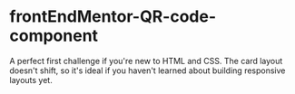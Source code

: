 # frontEndMentor-QR-code-component
A perfect first challenge if you're new to HTML and CSS. The card layout doesn't shift, so it's ideal if you haven't learned about building responsive layouts yet.
